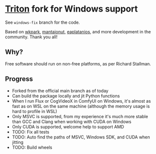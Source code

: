 # [Triton](https://github.com/triton-lang/triton) fork for Windows support

See `windows-fix` branch for the code.

Based on [wkpark](https://github.com/wkpark/triton/tree/windows-fix), [mantaionut](https://github.com/mantaionut/triton/tree/windows_support), [eaplatanios](https://github.com/eaplatanios/triton/tree/windows-fix), and more development in the community. Thank you all!

## Why?

Free software should run on non-free platforms, as per Richard Stallman.

## Progress

* Forked from the official main branch as of today
* Can build the package locally and jit Python functions
* When I run Flux or CogVideoX in ComfyUI on Windows, it's almost as fast as on WSL on the same machine (although the memory usage is hard to profile in WSL)
* Only MSVC is supported, from my experience it's much more stable than GCC and Clang when working with CUDA on Windows
* Only CUDA is supported, welcome help to support AMD
* TODO: Fix all tests
* TODO: Auto find the paths of MSVC, Windows SDK, and CUDA when jitting
* TODO: Build wheels
